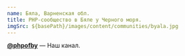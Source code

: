 ```yaml
---
name: Бяла, Варненская обл.
title: PHP-сообщество в Бяле у Черного моря.
imgSrc: ${basePath}/images/content/communities/byala.jpg
---
```


**[@phpofby](https://t.me/byalaru)** — Наш канал.
